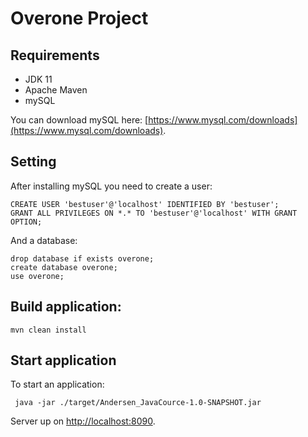 # Overone Project

## Requirements

* JDK 11
* Apache Maven
* mySQL

You can download mySQL here: [https://www.mysql.com/downloads](https://www.mysql.com/downloads).

## Setting

After installing mySQL you need to create a user:

```
CREATE USER 'bestuser'@'localhost' IDENTIFIED BY 'bestuser';
GRANT ALL PRIVILEGES ON *.* TO 'bestuser'@'localhost' WITH GRANT OPTION;
```

And a database:

```
drop database if exists overone;
create database overone;
use overone;
```

## Build application:

```
mvn clean install
```

## Start application

To start an application:

```
 java -jar ./target/Andersen_JavaCource-1.0-SNAPSHOT.jar
```

Server up on [http://localhost:8090](http://localhost:8090).